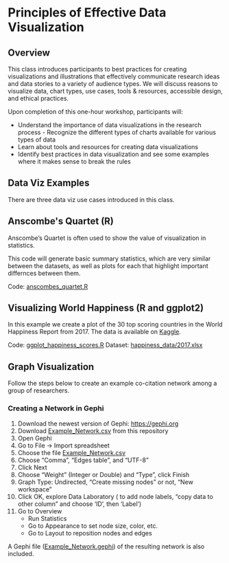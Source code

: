 # Principles of Effective Data Visualization

## Overview

This class introduces participants to best practices for creating visualizations and illustrations that effectively communicate research ideas and data stories to a variety of audience types. We will discuss reasons to visualize data, chart types, use cases, tools & resources, accessible design, and ethical practices.

Upon completion of this one-hour workshop, participants will:

- Understand the importance of data visualizations in the research process
​- Recognize the different types of charts available​ for various types of data
- Learn about tools and resources for creating data visualizations
- Identify best practices in data visualization and see some examples where it makes sense to break the rules

## Data Viz Examples

There are three data viz use cases introduced in this class.

## Anscombe's Quartet (R)

Anscombe’s Quartet is often used to show the value of visualization in statistics.

This code will generate basic summary statistics, which are very similar between the datasets, as well as plots for each that highlight important differnces between them.

Code: [anscombes_quartet.R](https://github.com/galterdatalab/principles-of-effective-data-viz/blob/main/anscombes_quartet.R)

## Visualizing World Happiness (R and ggplot2)

In this example we create a plot of the 30 top scoring countries in the World Happiness Report from 2017. The data is available on [Kaggle](https://www.kaggle.com/datasets/unsdsn/world-happiness?select=2017.csv).

Code: [ggplot_happiness_scores.R](https://github.com/galterdatalab/principles-of-effective-data-viz/blob/main/ggplot_happiness_scores.R)
Dataset: [happiness_data/2017.xlsx](https://github.com/galterdatalab/principles-of-effective-data-viz/blob/main/happiness_data/2017.xlsx)

## Graph Visualization

Follow the steps below to create an example co-citation network among a group of researchers.

### Creating a Network in Gephi

1. Download the newest version of Gephi: https://gephi.org
2. Download [Example_Network.csv]() from this repository
4. Open Gephi
4. Go to File → Import spreadsheet
5. Choose the file [Example_Network.csv](https://github.com/galterdatalab/principles-of-effective-data-viz/blob/main/Example_Network.csv)
6. Choose “Comma”, “Edges table”, and “UTF-8”
7. Click Next
8. Choose “Weight” (Integer or Double) and “Type”, click Finish
9. Graph Type: Undirected, “Create missing nodes” or not, “New workspace”
10. Click OK, explore Data Laboratory ( to add node labels, “copy data to other column” and choose ‘ID’, then ‘Label’)
11. Go to Overview
    - Run Statistics
    - Go to Appearance to set node size, color, etc.
    - Go to Layout to reposition nodes and edges

A Gephi file ([Example_Network.gephi](https://github.com/galterdatalab/principles-of-effective-data-viz/blob/main/Example_Network.gephi)) of the resulting network is also included.
